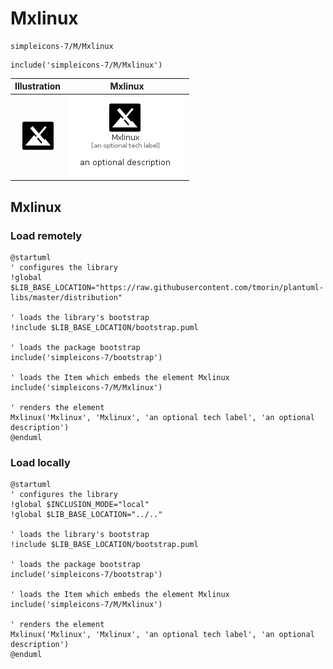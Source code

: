 # Mxlinux


```text
simpleicons-7/M/Mxlinux
```

```text
include('simpleicons-7/M/Mxlinux')
```



| Illustration | Mxlinux |
| :---: | :---: |
| ![illustration for Illustration](../../simpleicons-7/M/Mxlinux.png) | ![illustration for Mxlinux](../../simpleicons-7/M/Mxlinux.Local.png) |




## Mxlinux

### Load remotely
```plantuml
@startuml
' configures the library
!global $LIB_BASE_LOCATION="https://raw.githubusercontent.com/tmorin/plantuml-libs/master/distribution"

' loads the library's bootstrap
!include $LIB_BASE_LOCATION/bootstrap.puml

' loads the package bootstrap
include('simpleicons-7/bootstrap')

' loads the Item which embeds the element Mxlinux
include('simpleicons-7/M/Mxlinux')

' renders the element
Mxlinux('Mxlinux', 'Mxlinux', 'an optional tech label', 'an optional description')
@enduml
```

### Load locally
```plantuml
@startuml
' configures the library
!global $INCLUSION_MODE="local"
!global $LIB_BASE_LOCATION="../.."

' loads the library's bootstrap
!include $LIB_BASE_LOCATION/bootstrap.puml

' loads the package bootstrap
include('simpleicons-7/bootstrap')

' loads the Item which embeds the element Mxlinux
include('simpleicons-7/M/Mxlinux')

' renders the element
Mxlinux('Mxlinux', 'Mxlinux', 'an optional tech label', 'an optional description')
@enduml
```

